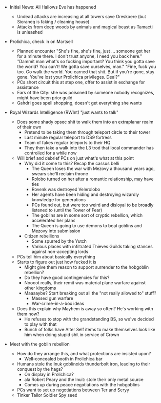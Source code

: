 - Initial News: All Hallows Eve has happened
  - Undead attacks are increasing at all towers save Oreskoere (but Sioraneq is faking / cleaning house)
  - Attacks from deep woods by animals and magical beast as Tamacti is unleashed

- Prolichica, check in on Martsell
  - Planned encounter
    "She's fine, she's fine, just ... someone got her for a minute there. I don't trust anyone, I need you back here."
    "Dammit man what's so fucking important? You think you gotta save the world? You can't! We gotta save ourselves, man."
    "Fine, fuck you too. Go walk the world. You earned that shit. But if you're gone, stay gone. You've lost your Prolichica privileges. Deal?"
  - PCs short circuit this at step one, offer to assist in exchange for assistance
  - Ears of the City: she was poisoned by someone nobody recognizes, might have been prior guild
  - Gahdri goes spell shopping, doesn't get everything she wants

- Royal Wizards Intelligence (RWInt) "just wants to talk"
  - Does some shady opsec shit to walk them into an extraplanar realm of their own
    - Pretend to be taking them through teleport circle to their tower
    - Last minute regular teleport to DS9 fortress
    - Team of fakes regular teleports to their HQ
    - They then take a walk into the L3 trod that local commander has controlled for a while now
  - Will brief and debrief PCs on just what's what at this point
    - Why did it come to this? Recap the cassus belli
      - The Queen loses the war with Mezovy a thousand years ago, swears she'll reclaim throne
      - Rolobo turned on her after a romantic relationship, may have ties 
      - Rovenk was destroyed Velerolobo
      - Her agents have been hiding and destroying wizardly knowledge for generations
      - PCs found out, but were too weird and disloyal to be broadly listened to (until the Tower of Fear)
      - The goblins are in some sort of cryptic rebellion, which accelerated her plans
      - The Queen is going to use demons to beat goblins and Mezovy into submission
    - Citizen rebellions
      - Some spurred by the Yutch
      - Various places with infiltrated Thieves Guilds taking stances against non-accepting lords
  - PCs tell him about basically everything
  - Starts to figure out just how fucked it is
    - Might give them reason to support surrender to the hobgoblin rebellion?
    - Do they have good contingencies for this? 
    - Noooot really, their remit was material plane warfare against other kingdoms
    - Maaaaybe? Start breaking out all the "not really allowed to" stuff?
      - Massed gun warfare
      - War-crime-in-a-box ideas
  - Does this explain why Mayhem is away so often? He's working with them now?
    - He refuses to stop with the grandstanding BS, so we've decided to play with that
    - Bunch of folks have Alter Self items to make themselves look like him when doing stupid shit in service of Crown

- Meet with the goblin rebellion
  - How do they arrange this, and what protections are insisted upon?
    - Well-concealed booth in Prolichica bar
  - Humans stole the Inuk goblinoids thunderbolt iron, leading to their conquest by the hags?
    - On display in Prolichica?
    - ala Robert Peary and the Inuit: stole their only metal source
    - Comes up during peace negotiations with the hobgoblins
  - PCs want to set up negotiations between Ter and Seryy
  - Tinker Tailor Soldier Spy seed
